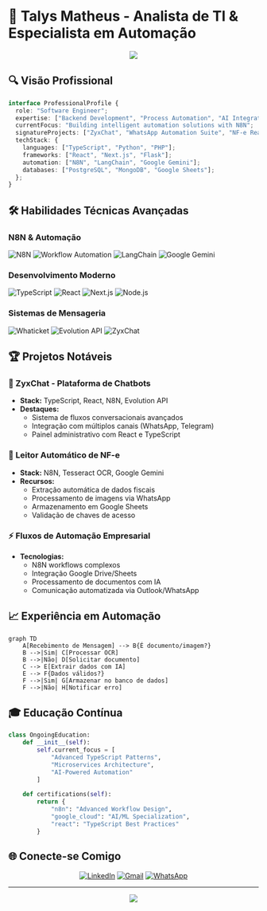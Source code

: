 # 🚀 Talys Matheus - Analista de TI & Especialista em Automação

<div align="center">
  <img src="https://readme-typing-svg.herokuapp.com/?color=9745f5&size=32&center=true&vCenter=true&width=600&height=50&lines=Full-Stack+Developer;N8N+Workflow+Expert;AI+Integration+Specialist;Typescript+Engineer" />
</div>

## 🔍 Visão Profissional

```typescript
interface ProfessionalProfile {
  role: "Software Engineer";
  expertise: ["Backend Development", "Process Automation", "AI Integration"];
  currentFocus: "Building intelligent automation solutions with N8N";
  signatureProjects: ["ZyxChat", "WhatsApp Automation Suite", "NF-e Reader"];
  techStack: {
    languages: ["TypeScript", "Python", "PHP"];
    frameworks: ["React", "Next.js", "Flask"];
    automation: ["N8N", "LangChain", "Google Gemini"];
    databases: ["PostgreSQL", "MongoDB", "Google Sheets"];
  };
}
```

## 🛠️ Habilidades Técnicas Avançadas

### N8N & Automação
![N8N](https://img.shields.io/badge/N8N-000000?style=for-the-badge&logo=n8n&logoColor=white)
![Workflow Automation](https://img.shields.io/badge/Workflow_Automation-FF6C37?style=for-the-badge&logo=robot&logoColor=white)
![LangChain](https://img.shields.io/badge/LangChain-00ADD8?style=for-the-badge&logo=chainlink&logoColor=white)
![Google Gemini](https://img.shields.io/badge/Google_Gemini-4285F4?style=for-the-badge&logo=google&logoColor=white)

### Desenvolvimento Moderno
![TypeScript](https://img.shields.io/badge/TypeScript-3178C6?style=for-the-badge&logo=typescript&logoColor=white)
![React](https://img.shields.io/badge/React-61DAFB?style=for-the-badge&logo=react&logoColor=black)
![Next.js](https://img.shields.io/badge/Next.js-000000?style=for-the-badge&logo=nextdotjs&logoColor=white)
![Node.js](https://img.shields.io/badge/Node.js-339933?style=for-the-badge&logo=nodedotjs&logoColor=white)

### Sistemas de Mensageria
![Whaticket](https://img.shields.io/badge/Whaticket-25D366?style=for-the-badge&logo=whatsapp&logoColor=white)
![Evolution API](https://img.shields.io/badge/Evolution_API-075E54?style=for-the-badge&logo=whatsapp&logoColor=white)
![ZyxChat](https://img.shields.io/badge/ZyxChat-FF6C37?style=for-the-badge&logo=chatbot&logoColor=white)

## 🏆 Projetos Notáveis

### 🤖 ZyxChat - Plataforma de Chatbots
- **Stack:** TypeScript, React, N8N, Evolution API
- **Destaques:** 
  - Sistema de fluxos conversacionais avançados
  - Integração com múltiplos canais (WhatsApp, Telegram)
  - Painel administrativo com React e TypeScript

### 📄 Leitor Automático de NF-e
- **Stack:** N8N, Tesseract OCR, Google Gemini
- **Recursos:**
  - Extração automática de dados fiscais
  - Processamento de imagens via WhatsApp
  - Armazenamento em Google Sheets
  - Validação de chaves de acesso

### ⚡ Fluxos de Automação Empresarial
- **Tecnologias:** 
  - N8N workflows complexos
  - Integração Google Drive/Sheets
  - Processamento de documentos com IA
  - Comunicação automatizada via Outlook/WhatsApp

## 📈 Experiência em Automação

```mermaid
graph TD
    A[Recebimento de Mensagem] --> B{É documento/imagem?}
    B -->|Sim| C[Processar OCR]
    B -->|Não| D[Solicitar documento]
    C --> E[Extrair dados com IA]
    E --> F{Dados válidos?}
    F -->|Sim| G[Armazenar no banco de dados]
    F -->|Não| H[Notificar erro]
```

## 🎓 Educação Contínua

```python
class OngoingEducation:
    def __init__(self):
        self.current_focus = [
            "Advanced TypeScript Patterns",
            "Microservices Architecture",
            "AI-Powered Automation"
        ]
        
    def certifications(self):
        return {
            "n8n": "Advanced Workflow Design",
            "google_cloud": "AI/ML Specialization",
            "react": "TypeScript Best Practices"
        }
```

## 🌐 Conecte-se Comigo

<div align="center">

[![LinkedIn](https://img.shields.io/badge/LinkedIn-0077B5?style=for-the-badge&logo=linkedin&logoColor=white)](https://www.linkedin.com/in/talys-matheus-c-silva-b04aa42a7/)
[![Gmail](https://img.shields.io/badge/Gmail-D14836?style=for-the-badge&logo=gmail&logoColor=white)](mailto:talysmatheus12@gmail.com)
[![WhatsApp](https://img.shields.io/badge/WhatsApp-25D366?style=for-the-badge&logo=whatsapp&logoColor=white)](https://wa.me/5564999727955)

</div>

---

<div align="center">
  <img src="https://komarev.com/ghpvc/?username=Tcordeir0&color=blueviolet&style=flat-square&label=Visualizações+do+Perfil"/>
</div>

